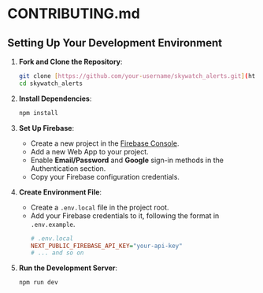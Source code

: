 # CONTRIBUTING.md

## Setting Up Your Development Environment

1.  **Fork and Clone the Repository**:
    ```bash
    git clone [https://github.com/your-username/skywatch_alerts.git](https://github.com/your-username/skywatch_alerts.git)
    cd skywatch_alerts
    ```
2.  **Install Dependencies**:
    ```bash
    npm install
    ```
3.  **Set Up Firebase**:
    * Create a new project in the [Firebase Console](https://console.firebase.google.com/).
    * Add a new Web App to your project.
    * Enable **Email/Password** and **Google** sign-in methods in the Authentication section.
    * Copy your Firebase configuration credentials.

4.  **Create Environment File**:
    * Create a `.env.local` file in the project root.
    * Add your Firebase credentials to it, following the format in `.env.example`.
        ```ini
        # .env.local
        NEXT_PUBLIC_FIREBASE_API_KEY="your-api-key"
        # ... and so on
        ```
5.  **Run the Development Server**:
    ```bash
    npm run dev
    ```